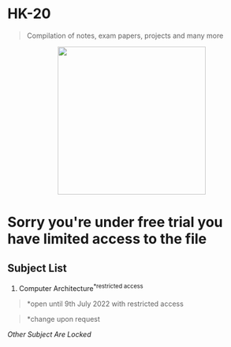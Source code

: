 # HK-20

> Compilation of notes, exam papers, projects and many more

<p align ="center" >
  <img width = "300" src = "https://upload.wikimedia.org/wikipedia/commons/thumb/a/a5/Road-sign-no-entry.svg/1200px-Road-sign-no-entry.svg.png">
</p>

# Sorry you're under free trial you have limited access to the file

## Subject List

<body>
      <ol type = "1">
         <li>Computer Architecture<sup>*restricted access</sup></li>
      </ol>
</body>
   
  > *open until 9th July 2022 with restricted access
  
  > *change upon request
   
*Other Subject Are Locked*


